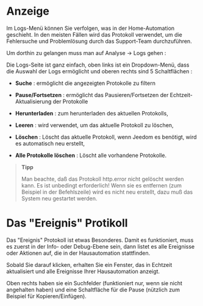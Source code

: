 Anzeige 
=========

Im Logs-Menü können Sie verfolgen, was in der Home-Automation
geschieht. In den meisten Fällen wird das Protokoll verwendet, um die
Fehlersuche und Problemlösung durch das Support-Team durchzuführen.

Um dorthin zu gelangen muss man auf Analyse -> Logs gehen :

Die Logs-Seite ist ganz einfach, oben links ist ein Dropdown-Menü, dass
die Auswahl der Logs ermöglicht und oberen rechts sind 5 
Schaltflächen :

-   **Suche** : ermöglicht die angezeigten Protokolle zu  filtern

-   **Pause/Fortsetzen** : ermöglicht das Pausieren/Fortsetzen der
    Echtzeit-Aktualisierung der Protokolle

-   **Herunterladen** : zum herunterladen des aktuellen Protokolls,

-   **Leeren** : wird verwendet, um das aktuelle Protokoll zu löschen,

-   **Löschen** : Löscht das aktuelle Protokoll, wenn Jeedom es benötigt, 
    wird es automatisch neu erstellt, 

-   **Alle Protokolle löschen** : Löscht alle vorhandene Protokolle.

> **Tipp**
>
> Man beachte, daß das Protokoll http.error nicht gelöscht werden kann. Es
> ist unbedingt erforderlich! Wenn sie es entfernen (zum Beispiel in der
> Befehlszeile) wird es nicht neu erstellt, dazu muß das System neu gestartet werden.

Das "Ereignis" Protikoll
==============

Das "Ereignis" Protokoll ist etwas Besonderes. Damit es funktioniert, muss es zuerst in der Info- oder Debug-Ebene sein, dann listet es alle Ereignisse oder Aktionen auf, die in der Hausautomation stattfinden.

Sobald Sie darauf klicken, erhalten Sie ein Fenster, das in
Echtzeit aktualisiert und alle Ereignisse Ihrer Hausautomation
anzeigt.

Oben rechts haben sie ein Suchfelder (funktioniert nur, wenn sie nicht angehalten haben) und eine Schaltfläche für die Pause (nützlich zum Beispiel für Kopieren/Einfügen).
